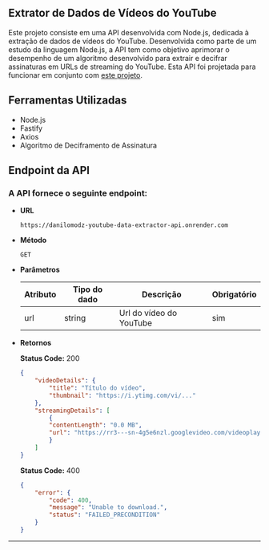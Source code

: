 ## Extrator de Dados de Vídeos do YouTube

Este projeto consiste em uma API desenvolvida com Node.js, dedicada à extração de dados de vídeos do YouTube. Desenvolvida como parte de um estudo da linguagem Node.js, a API tem como objetivo aprimorar o desempenho de um algoritmo desenvolvido para extrair e decifrar assinaturas em URLs de streaming do YouTube. Esta API foi projetada para funcionar em conjunto com [este projeto](https://github.com/yetzinn/extrator-audio-yt).

## Ferramentas Utilizadas

- Node.js
- Fastify
- Axios
- Algoritmo de Deciframento de Assinatura

## Endpoint da API

### A API fornece o seguinte endpoint:

* **URL**

  `https://danilomodz-youtube-data-extractor-api.onrender.com`

* **Método**

  `GET`

* **Parâmetros**

    | Atributo   | Tipo do dado   | Descrição                                  | Obrigatório     |
    |------------|----------------|------------------------------------------- |-----------------|
    | url        | string         | Url do vídeo do YouTube                    | sim             |

* **Retornos**
  
  **Status Code:** 200
  
    ```json
    {
        "videoDetails": {
            "title": "Título do vídeo",
            "thumbnail": "https://i.ytimg.com/vi/..."
        },
        "streamingDetails": [
            {
            "contentLength": "0.0 MB",
            "url": "https://rr3---sn-4g5e6nzl.googlevideo.com/videoplayback..."
            }
        ]
    }
    ```

  **Status Code:** 400
  
    ```json
    {
        "error": {
            "code": 400,
            "message": "Unable to download.",
            "status": "FAILED_PRECONDITION"
        }
    }
    ``` 
        
-----